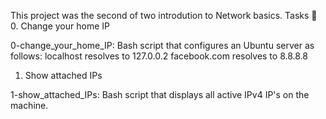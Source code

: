 This project was the second of two introdution to Network basics.
Tasks 📃
0. Change your home IP

0-change_your_home_IP: Bash script that configures an Ubuntu server as follows:
localhost resolves to 127.0.0.2
facebook.com resolves to 8.8.8.8
1. Show attached IPs

1-show_attached_IPs: Bash script that displays all active IPv4 IP's on the machine.
